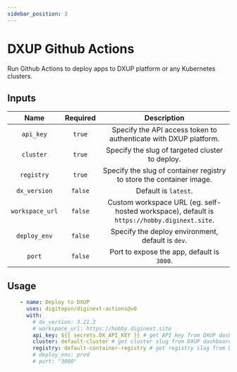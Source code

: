 ```yaml
---
sidebar_position: 3
---
```


# DXUP Github Actions

Run Github Actions to deploy apps to DXUP platform or any Kubernetes clusters.

## Inputs

|      Name       | Required |                                         Description                                         |
| :-------------: | :------: | :-----------------------------------------------------------------------------------------: |
|    `api_key`    |  `true`  |              Specify the API access token to authenticate with DXUP platform.               |
|    `cluster`    |  `true`  |                       Specify the slug of targeted cluster to deploy.                       |
|   `registry`    |  `true`  |            Specify the slug of container registry to store the container image.             |
|  `dx_version`   | `false`  |                                    Default is `latest`.                                     |
| `workspace_url` | `false`  | Custom workspace URL (eg. self-hosted workspace), default is `https://hobby.diginext.site`. |
|  `deploy_env`   | `false`  |                      Specify the deploy environment, default is `dev`.                      |
|     `port`      | `false`  |                         Port to expose the app, default is `3000`.                          |

## Usage

```yaml
    - name: Deploy to DXUP
      uses: digitopvn/diginext-actions@v0
      with:
        # dx_version: 3.21.2
        # workspace_url: https://hobby.diginext.site
        api_key: ${{ secrets.DX_API_KEY }} # get API key from DXUP dashboard
        cluster: default-cluster # get cluster slug from DXUP dashboard
        registry: default-container-registry # get registry slug from DXUP dashboard
        # deploy_env: prod
        # port: "3000"
```

